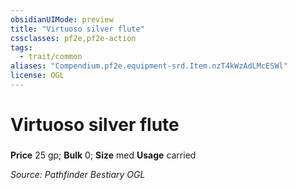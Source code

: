 ```yaml
---
obsidianUIMode: preview
title: "Virtuoso silver flute"
cssclasses: pf2e,pf2e-action
tags:
  - trait/common
aliases: "Compendium.pf2e.equipment-srd.Item.nzT4kWzAdLMcESWl"
license: OGL
---
```

# Virtuoso silver flute

### 


**Price** 25 gp; 
**Bulk** 0; **Size** med
**Usage** carried



*Source: Pathfinder Bestiary*
*OGL*